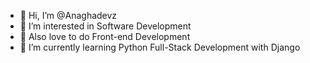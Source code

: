 - 👋 Hi, I’m @Anaghadevz
- 👀 I’m interested in Software Development
- 👀 Also love to do Front-end Development
- 🌱 I’m currently learning Python Full-Stack Development with Django


